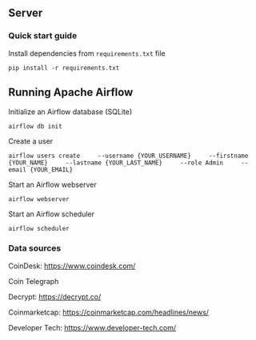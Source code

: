 ## Server

### Quick start guide

Install dependencies from `requirements.txt` file

```
pip install -r requirements.txt
```

## Running Apache Airflow

Initialize an Airflow database (SQLite)

```
airflow db init
```

Create a user

```
airflow users create     --username {YOUR_USERNAME}     --firstname {YOUR_NAME}     --lastname {YOUR_LAST_NAME}     --role Admin     --email {YOUR_EMAIL}
```

Start an Airflow webserver

```
airflow webserver
```

Start an Airflow scheduler

```
airflow scheduler
```

### Data sources

CoinDesk: https://www.coindesk.com/

Coin Telegraph

Decrypt: https://decrypt.co/

Coinmarketcap: https://coinmarketcap.com/headlines/news/

Developer Tech: https://www.developer-tech.com/
